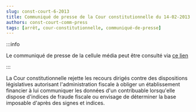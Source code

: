 ```yaml
---   
slug: const-court-6-2013
title: Communiqué de presse de la Cour constitutionnelle du 14-02-2013
authors: const-court-comm-press
tags: [arrêt, cour-constitutionnelle, communiqué-de-presse]
---
```


:::info

Le communiqué de presse de la cellule média peut être consulté via [ce lien](https://www.const-court.be/public/f/2013/2013-006f-info.pdf) 

:::

La Cour constitutionnelle rejette les recours dirigés contre des dispositions législatives autorisant l'administration fiscale à obliger un établissement financier à lui communiquer les données d'un contribuable lorsqu'elle dispose d'indices de fraude fiscale ou envisage de déterminer la base imposable d'après des signes et indices.
